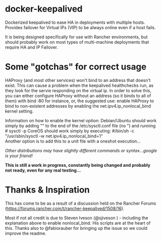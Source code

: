 # docker-keepalived
Dockerized keepalived to ease HA in deployments with multiple hosts.  Provides failover for Virtual IPs (VIP) to be always online even if a host fails.

It is being designed specifically for use with Rancher environments, but should probably work on most types of multi-machine deployments that require
HA and IP Failover.

# Some "gotchas" for correct usage

HAProxy (and most other services) won't bind to an address that doesn't exist.  This can cause a problem when the keepalived healthchecks run, as they look for the servie responding on the virtual ip.  In order to solve this, you can either configure HAProxy without an address (so it binds to all of them) with bind :80 for instance, or, the suggested use: enable HAProxy to bind to non-existent addresses by enabling the net.ipv4.ip_nonlocal_bind kernel setting.

Information on how to enable the kernel option:
Debian/Ubuntu should work simply by adding "" to the end of the /etc/sysctl.conf file (no ") and running # sysctl -p
CoreOS should work simply by executing: #/bin/sh -c "/usr/sbin/sysctl -w net.ipv4.ip_nonlocal_bind=1"   
  Another option is to add this to a unit file with a oneshot execution...
  
*Other distributions may have slightly different commands or syntax...google is your friend!*

**This is still a work in progress, constantly being changed and probably not ready, even for any real testing...**

# Thanks & Inspiration
This has come to be as a result of a discussion held on the Rancher Forums (https://forums.rancher.com/t/rancher-keepalived/1508/16).

Most if not all credit is due to Steven Iveson (@sjiveson ) - including the explanation above to enable nonlocal_bind. His scripts are at the heart of this.   Thanks also to @fabiorauber for bringing up the issue so we could improve the readme.
